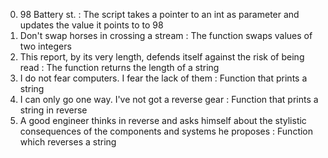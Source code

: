 0. 98 Battery st. : The script  takes a pointer to an int as parameter and updates the value it points to to 98
1. Don't swap horses in crossing a stream : The function swaps values of two integers
2. This report, by its very length, defends itself against the risk of being read : The function returns the length of a string
3. I do not fear computers. I fear the lack of them : Function that prints a string
4. I can only go one way. I've not got a reverse gear : Function that prints a string in reverse
5. A good engineer thinks in reverse and asks himself about the stylistic consequences of the components and systems he proposes : Function which reverses a string
